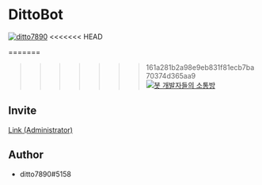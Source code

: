 # DittoBot
[![ditto7890](https://img.shields.io/badge/made%20by-ditto7890%235158-green?style=for-the-badge&logo=discord&logoColor=white)](https://discordapp.com)
<<<<<<< HEAD

=======
>>>>>>> 161a281b2a98e9eb831f81ecb7ba70374d365aa9
[![봇 개발자들의 소통방](https://discordapp.com/api/guilds/663646979636723727/widget.png)](https://discordapp.com/invite/PaB8p5)
## Invite
[Link (Administrator)](https://discordapp.com/oauth2/authorize?client_id=689817745562533891&permissions=8&scope=bot)
## Author
* ditto7890#5158
